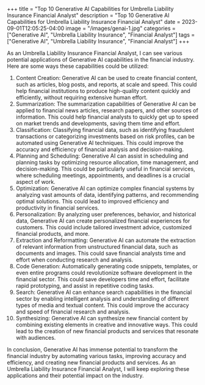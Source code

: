 +++
title = "Top 10 Generative AI Capabilities for Umbrella Liability Insurance Financial Analyst"
description = "Top 10 Generative AI Capabilities for Umbrella Liability Insurance Financial Analyst"
date = 2023-09-01T12:05:25-04:00
image = "/images/genai-1.jpg"
categories = ["Generative AI", "Umbrella Liability Insurance", "Financial Analyst"]
tags = ["Generative AI", "Umbrella Liability Insurance", "Financial Analyst"]
+++

As an Umbrella Liability Insurance Financial Analyst, I can see various potential applications of Generative AI capabilities in the financial industry. Here are some ways these capabilities could be utilized:

1. Content Creation: Generative AI can be used to create financial content, such as articles, blog posts, and reports, at scale and speed. This could help financial institutions to produce high-quality content quickly and efficiently, without requiring extensive human effort.
2. Summarization: The summarization capabilities of Generative AI can be applied to financial news articles, research papers, and other sources of information. This could help financial analysts to quickly get up to speed on market trends and developments, saving them time and effort.
3. Classification: Classifying financial data, such as identifying fraudulent transactions or categorizing investments based on risk profiles, can be automated using Generative AI techniques. This could improve the accuracy and efficiency of financial analysis and decision-making.
4. Planning and Scheduling: Generative AI can assist in scheduling and planning tasks by optimizing resource allocation, time management, and decision-making. This could be particularly useful in financial services, where scheduling meetings, appointments, and deadlines is a crucial aspect of work.
5. Optimization: Generative AI can optimize complex financial systems by analyzing vast amounts of data, identifying patterns, and recommending optimal solutions. This could lead to improved efficiency and productivity in financial services.
6. Personalization: By analyzing user preferences, behavior, and historical data, Generative AI can create personalized financial experiences for customers. This could include tailored investment advice, customized financial products, and more.
7. Extraction and Reformatting: Generative AI can automate the extraction of relevant information from unstructured financial data, such as documents and images. This could save financial analysts time and effort when conducting research and analysis.
8. Code Generation: Automatically generating code snippets, templates, or even entire programs could revolutionize software development in the financial sector. This could save developers time and effort, facilitate rapid prototyping, and assist in repetitive coding tasks.
9. Search: Generative AI can enhance search capabilities in the financial sector by enabling intelligent analysis and understanding of different types of media and textual content. This could improve the accuracy and speed of financial research and analysis.
10. Synthesizing: Generative AI can synthesize new financial content by combining existing elements in creative and innovative ways. This could lead to the creation of new financial products and services that resonate with audiences.

In conclusion, Generative AI has immense potential to transform the financial industry by automating various tasks, improving accuracy and efficiency, and creating new financial products and services. As an Umbrella Liability Insurance Financial Analyst, I will keep exploring these applications and their potential impact on the industry.